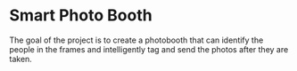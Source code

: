 # Smart Photo Booth

The goal of the project is to create a photobooth that can identify the people in the frames and intelligently tag and send the photos after they are taken. 

